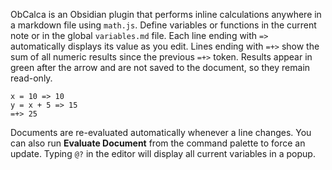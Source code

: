 ObCalca is an Obsidian plugin that performs inline calculations anywhere in a
markdown file using `math.js`. Define variables or functions in the current
note or in the global `variables.md` file. Each line ending with `=>`
automatically displays its value as you edit. Lines ending with `=+>` show the
sum of all numeric results since the previous `=+>` token. Results appear in
green after the arrow and are not saved to the document, so they remain read-only.

```
x = 10 => 10
y = x + 5 => 15
=+> 25
```
Documents are re-evaluated automatically whenever a line changes. You can also
run **Evaluate Document** from the command palette to force an update.
Typing `@?` in the editor will display all current variables in a popup.
